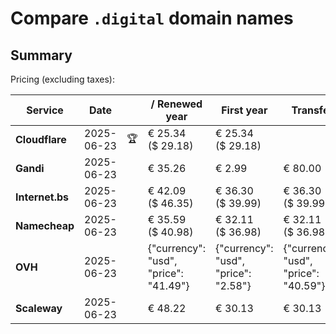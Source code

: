 # Compare `.digital` domain names

## Summary

Pricing (excluding taxes):

| Service | Date |  | / Renewed year | First year | Transfer | Restoration |
|--|--|--|--|--|--|--|
| **Cloudflare** | 2025-06-23 | 🏆 | € 25.34<br>($ 29.18) | € 25.34<br>($ 29.18) |  |  |
| **Gandi** | 2025-06-23 |  | € 35.26 | € 2.99 | € 80.00 | € 103.13 |
| **Internet.bs** | 2025-06-23 |  | € 42.09<br>($ 46.35) | € 36.30<br>($ 39.99) | € 36.30<br>($ 39.99) | € 131.75<br>($ 145.15) |
| **Namecheap** | 2025-06-23 |  | € 35.59<br>($ 40.98) | € 32.11<br>($ 36.98) | € 32.11<br>($ 36.98) |  |
| **OVH** | 2025-06-23 |  | {"currency": "usd", "price": "41.49"} | {"currency": "usd", "price": "2.58"} | {"currency": "usd", "price": "40.59"} |  |
| **Scaleway** | 2025-06-23 |  | € 48.22 | € 30.13 | € 30.13 | € 49.99 |
